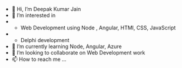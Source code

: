 - 👋 Hi, I’m Deepak Kumar Jain
- 👀 I’m interested in
-   - Web Development using Node , Angular, HTMl, CSS, JavaScript
-   - Delphi development
- 🌱 I’m currently learning Node, Angular, Azure
- 💞️ I’m looking to collaborate on Web Development work
- 📫 How to reach me ...

<!---
dkj468/dkj468 is a ✨ special ✨ repository because its `README.md` (this file) appears on your GitHub profile.
You can click the Preview link to take a look at your changes.
--->
